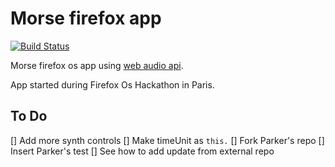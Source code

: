 # Morse firefox app

[![Build Status](https://api.travis-ci.org/benoittgt/morse_ffos.svg)](https://github.com/benoittgt/morse_ffos)


Morse firefox os app using [web audio api](https://developer.mozilla.org/en-US/docs/Web/API/Web_Audio_API).

App started during Firefox Os Hackathon in Paris.


## To Do

[] Add more synth controls
[] Make timeUnit as `this.`
[] Fork Parker's repo
[] Insert Parker's test
[] See how to add update from external repo
